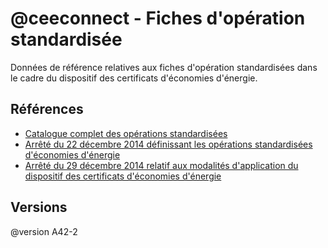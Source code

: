 # @ceeconnect - Fiches d'opération standardisée

Données de référence relatives aux fiches d'opération standardisées dans le cadre du dispositif des certificats d'économies d'énergie.

## Références

- [Catalogue complet des opérations standardisées](https://www.ecologie.gouv.fr/sites/default/files/Catalogue%20complet%20des%20op%C3%A9rations%20standardis%C3%A9es%20%28Arr%2032%29.pdf)
- [Arrêté du 22 décembre 2014 définissant les opérations standardisées d'économies d'énergie](https://www.legifrance.gouv.fr/loda/id/JORFTEXT000029953752/)
- [Arrêté du 29 décembre 2014 relatif aux modalités d'application du dispositif des certificats d'économies d'énergie](https://www.legifrance.gouv.fr/loda/id/JORFTEXT000030001603/)

## Versions

@version A42-2
